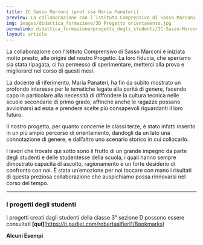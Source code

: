 ```yaml
---
title: IC Sasso Marconi (prof.ssa Maria Panateri)
preview: La collaborazione con l’Istituto Comprensivo di Sasso Marconi è iniziata molto presto...
img: images/didattica_formazione/3D Progetto orientamento.jpg
permalink: didattica_formazione/progetti_degli_studenti/IC-Sasso-Marconi
layout: article
---
```


La collaborazione con l’Istituto Comprensivo di Sasso Marconi è iniziata molto presto, alle origini del nostro Progetto. La loro fiducia, che speriamo sia stata ripagata, ci ha permesso di sperimentare, metterci alla prova e migliorarci nel corso di questi mesi.

La docente di riferimento, Maria Panateri, ha fin da subito mostrato un profondo interesse per le tematiche legate alla parità di genere, facendo capo in particolare alla necessità di diffondere la cultura tecnica nelle scuole secondarie di primo grado, affinché anche le ragazze possano avvicinarsi ad essa e prendere scelte più consapevoli riguardanti il loro futuro.

Il nostro progetto, per quanto concerne le classi terze, è stato infatti inserito in un più ampio percorso di orientamento, dandogli da un lato una connotazione di genere, e dall’altro uno scenario storico in cui collocarlo.

I lavori che trovate qui sotto sono il frutto di un grande impegno da parte degli studenti e delle studentesse della scuola, i quali hanno sempre dimostrato capacità di ascolto, ragionamento e un forte desiderio di confronto con noi. È stata un’emozione per noi toccare con mano i risultati di questa preziosa collaborazione che auspichiamo possa rinnovarsi nel corso del tempo.


---

### I progetti degli studenti

I progetti creati dagli studenti della classe 3° sezione D possono essere consultati **[qui]**(https://it.padlet.com/robertaalfieri1/Bookmarks)

**Alcuni Esempi**

